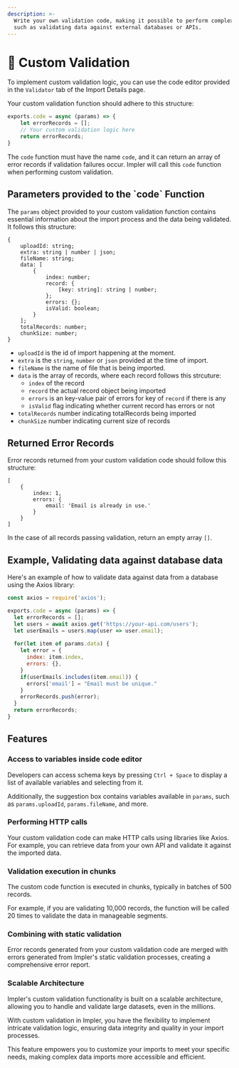 ```yaml
---
description: >-
  Write your own validation code, making it possible to perform complex checks,
  such as validating data against external databases or APIs.
---
```


# 🦄 Custom Validation

To implement custom validation logic, you can use the code editor provided in the `Validator` tab of the Import Details page.

Your custom validation function should adhere to this structure:

```javascript
exports.code = async (params) => {
    let errorRecords = [];
    // Your custom validation logic here
    return errorRecords;
}
```

The `code` function must have the name `code`, and it can return an array of error records if validation failures occur. Impler will call this `code` function when performing custom validation.

## Parameters provided to the \`code\` Function

The `params` object provided to your custom validation function contains essential information about the import process and the data being validated. It follows this structure:

```json5
{
    uploadId: string;
    extra: string | number | json;
    fileName: string;
    data: [
        {
            index: number;
            record: {
                [key: string]: string | number;
            };
            errors: {};
            isValid: boolean;
        }
    ];
    totalRecords: number;
    chunkSize: number;
}
```

* `uploadId` is the id of import happening at the moment.
* `extra` is the `string`, `number` or `json` provided at the time of import.
* `fileName` is the name of file that is being imported.
* `data` is the array of records, where each record follows this strcuture:
  * `index` of the record
  * `record` the actual record object being imported
  * `errors` is an key-value pair of errors for key of `record` if there is any
  * `isValid` flag indicating whether current record has errors or not
* `totalRecords` number indicating totalRecords being imported
* `chunkSize` number indicating current size of records

## Returned Error Records

Error records returned from your custom validation code should follow this structure:

```
[
    { 
        index: 1, 
        errors: {
            email: 'Email is already in use.'
        } 
    }
]
```

In the case of all records passing validation, return an empty array `[]`.

## Example, Validating data against database data

Here's an example of how to validate data against data from a database using the Axios library:

```javascript
const axios = require('axios');

exports.code = async (params) => {
  let errorRecords = [];
  let users = await axios.get('https://your-api.com/users');
  let userEmails = users.map(user => user.email);
  
  for(let item of params.data) {
    let error = {
      index: item.index,
      errors: {},
    }
    if(userEmails.includes(item.email)) {
      errors['email'] = "Email must be unique."
    }
    errorRecords.push(error);
  }
  return errorRecords;
}

```

## Features

### Access to variables inside code editor

Developers can access schema keys by pressing `Ctrl + Space` to display a list of available variables and selecting from it.

Additionally, the suggestion box contains variables available in `params`, such as `params.uploadId`, `params.fileName`, and more.

### Performing HTTP calls

Your custom validation code can make HTTP calls using libraries like Axios. For example, you can retrieve data from your own API and validate it against the imported data.

### Validation execution in chunks

The custom code function is executed in chunks, typically in batches of 500 records.

For example, if you are validating 10,000 records, the function will be called 20 times to validate the data in manageable segments.

### Combining with static validation

Error records generated from your custom validation code are merged with errors generated from Impler's static validation processes, creating a comprehensive error report.

### Scalable Architecture

Impler's custom validation functionality is built on a scalable architecture, allowing you to handle and validate large datasets, even in the millions.



With custom validation in Impler, you have the flexibility to implement intricate validation logic, ensuring data integrity and quality in your import processes.

This feature empowers you to customize your imports to meet your specific needs, making complex data imports more accessible and efficient.
